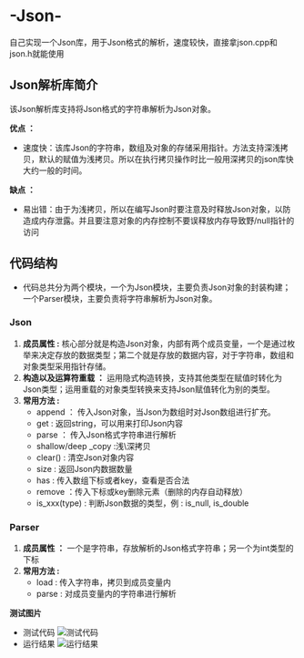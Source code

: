 # -Json-
自己实现一个Json库，用于Json格式的解析，速度较快，直接拿json.cpp和json.h就能使用
## Json解析库简介
该Json解析库支持将Json格式的字符串解析为Json对象。

**优点 ：**
* 速度快：该库Json的字符串，数组及对象的存储采用指针。方法支持深浅拷贝，默认的赋值为浅拷贝。所以在执行拷贝操作时比一般用深拷贝的json库快大约一般的时间。

**缺点 ：**
* 易出错：由于为浅拷贝，所以在编写Json时要注意及时释放Json对象，以防造成内存泄露。并且要注意对象的内存控制不要误释放内存导致野/null指针的访问
## 代码结构
* 代码总共分为两个模块，一个为Json模块，主要负责Json对象的封装构建；一个Parser模块，主要负责将字符串解析为Json对象。
### Json
1. **成员属性 :**  核心部分就是构造Json对象，内部有两个成员变量，一个是通过枚举来决定存放的数据类型；第二个就是存放的数据内容，对于字符串，数组和对象类型采用指针存储。
2. **构造以及运算符重载 ：** 运用隐式构造转换，支持其他类型在赋值时转化为Json类型；运用重载的对象类型转换来支持Json赋值转化为别的类型。
3. **常用方法 :** 
    * append ： 传入Json对象，当Json为数组时对Json数组进行扩充。
    * get : 返回string，可以用来打印Json内容
    * parse ： 传入Json格式字符串进行解析
    * shallow/deep _copy :浅\深拷贝
    * clear() : 清空Json对象内容
    * size : 返回Json内数据数量
    * has : 传入数组下标或者key，查看是否合法
    * remove ：传入下标或key删除元素（删除的内存自动释放）
    * is_xxx(type) : 判断Json数据的类型，例 : is_null, is_double
### Parser
1. **成员属性 ：** 一个是字符串，存放解析的Json格式字符串；另一个为int类型的下标
2. **常用方法 :**
    * load : 传入字符串，拷贝到成员变量内
    * parse : 对成员变量内的字符串进行解析
    
**测试图片**
* 测试代码
![测试代码](https://github.com/Laity8/picture_resource_resort/blob/master/json_repository/code_test.png)
* 运行结果
![运行结果](https://github.com/Laity8/picture_resource_resort/blob/master/json_repository/run_result.png)
